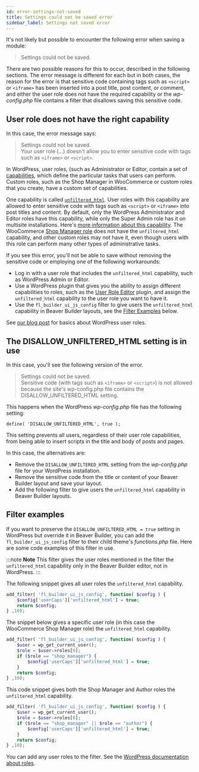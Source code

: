 ```yaml
---
id: error-settings-not-saved
title: Settings could not be saved error
sidebar_label: Settings not saved error
---
```


It's not likely but possible to encounter the following error when saving a module:

> Settings could not be saved.

There are two possible reasons for this to occur, described in the following sections. The error message is different for each but in both cases, the reason for the error is that sensitive code containing tags such as `<script>` or `<iframe>` has been inserted into a post title, post content, or comment, and either the user role does not have the required capability or the *wp-config.php* file contains a filter that disallows saving this sensitive code.

## User role does not have the right capability

In this case, the error message says:

> Settings could not be saved.  
> Your user role (...) doesn't allow you to enter sensitive code with tags such as `<iframe>` or `<script>`.

In WordPress, user roles, (such as Administrator or Editor, contain a set of [capabilities](https://wordpress.org/support/article/roles-and-capabilities/), which define the particular tasks that users can perform. Custom roles, such as the Shop Manager in WooCommerce or custom roles that you create, have a custom set of capabilities. 

One capability is called [`unfiltered_html`](https://wordpress.org/support/article/roles-and-capabilities/#unfiltered_html). User roles with this capability are allowed to enter sensitive code with tags such as `<script>` or `<iframe>` into post titles and content. By default, only the WordPress Administrator and Editor roles have this capability, while only the Super Admin role has it on multisite installations. Here's [more information about this capability](https://publishpress.com/blog/unfiltered-html-permission-wordpress/). The WooCommerce [Shop Manager role](https://docs.woocommerce.com/document/roles-capabilities/#section-2) does not have the `unfiltered_html` capability, and other custom roles may not have it, even though users with this role can perform many other types of administrative tasks.

If you see this error, you'll not be able to save without removing the sensitive code or employing one of the following workarounds:

* Log in with a user role that includes the `unfiltered_html` capability, such as WordPress Admin or Editor.
* Use a WordPress plugin that gives you the ability to assign different capabilities to roles, such as the [User Role Editor](https://wordpress.org/plugins/user-role-editor/) plugin, and assign the `unfiltered_html` capability to the user role you want to have it.
* Use the `fl_builder_ui_js_config` filter to give users the `unfiltered_html` capability in Beaver Builder layouts, see the [Filter Examples](/beaver-builder/troubleshooting/common-issues/error-settings-not-saved.md/#filter-examples) below.

See [our blog post](https://www.wpbeaverbuilder.com/wordpress-user-roles/) for basics about WordPress user roles.

## The DISALLOW_UNFILTERED_HTML setting is in use

In this case, you'll see the following version of the error.

> Settings could not be saved.  
> Sensitive code (with tags such as `<iframe>` or `<script>`) is not allowed because the site's wp-config.php file contains the DISALLOW_UNFILTERED_HTML setting.

This happens when the WordPress *wp-config.php* file has the following setting:

```
define( 'DISALLOW_UNFILTERED_HTML', true );
```

This setting prevents all users, regardless of their user role capabilities, from being able to insert scripts in the title and body of posts and pages. 

In this case, the alternatives are:

* Remove the `DISALLOW_UNFILTERED_HTML` setting from the *wp-config.php* file for your WordPress installation.
* Remove the sensitive code from the title or content of your Beaver Builder layout and save your layout.
* Add the following filter to give users the `unfiltered_html` capability in Beaver Builder layouts.

## Filter examples

If you want to preserve the `DISALLOW_UNFILTERED_HTML = true` setting in WordPress but override it in Beaver Builder, you can add the `fl_builder_ui_js_config` filter to their child theme's *functions.php* file. Here are some code examples of this filter in use.

:::note **Note**
This filter gives the user roles mentioned in the filter the `unfiltered_html` capability only in the Beaver Builder editor, not in WordPress.
:::

The following snippet gives all user roles the `unfiltered_html` capability.

```php
add_filter( 'fl_builder_ui_js_config', function( $config ) {
    $config['userCaps']['unfiltered_html'] = true;
    return $config;
} ,10);
```

The snippet below gives a specific user role (in this case the WooCommerce Shop Manager role) the `unfiltered_html` capability.

```php
add_filter( 'fl_builder_ui_js_config', function( $config ) {
 	$user = wp_get_current_user();
	$role = $user->roles[0];
 	if ($role == "shop_manager") {
    	$config['userCaps']['unfiltered_html'] = true;
 	}
    return $config;
} ,10);
```

This code snippet gives both the Shop Manager and Author roles the `unfiltered_html` capability.

```php
add_filter( 'fl_builder_ui_js_config', function( $config ) {
 	$user = wp_get_current_user();
	$role = $user->roles[0];
 	if ($role == "shop_manager" || $role == "author") {
    	$config['userCaps']['unfiltered_html'] = true;
 	}
    return $config;
} ,10);
```

You can add any user roles to the filter. See the [WordPress documentation about roles](https://wordpress.org/support/article/roles-and-capabilities/#summary-of-roles
).

